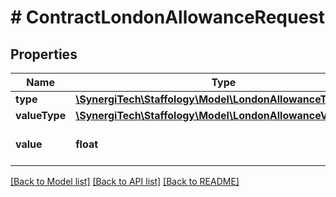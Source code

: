 # # ContractLondonAllowanceRequest

## Properties

Name | Type | Description | Notes
------------ | ------------- | ------------- | -------------
**type** | [**\SynergiTech\Staffology\Model\LondonAllowanceType**](LondonAllowanceType.md) |  | [optional]
**valueType** | [**\SynergiTech\Staffology\Model\LondonAllowanceValueType**](LondonAllowanceValueType.md) |  | [optional]
**value** | **float** | Value of London Allowance | [optional]

[[Back to Model list]](../../README.md#models) [[Back to API list]](../../README.md#endpoints) [[Back to README]](../../README.md)
